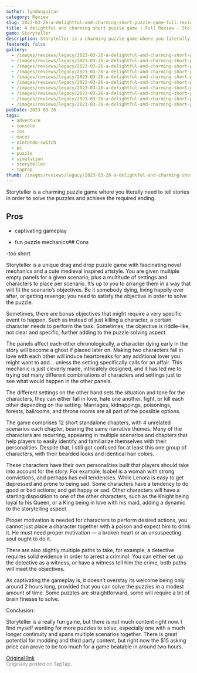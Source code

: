 ```yaml
---
author: lyndonguitar
category: Review
slug: 2023-03-26-a-delightful-and-charming-short-puzzle-game-full-review-storyteller
title: A delightful and charming short puzzle game | Full Review - Storyteller
game: Storyteller
description: Storyteller is a charming puzzle game where you literally need to tell stories in order to solve the puzzles and achieve the required ending.
featured: false
gallery:
  - /images/reviews/legacy/2023-03-26-a-delightful-and-charming-short-puzzle-game--full-review---storyteller-0.avif
  - /images/reviews/legacy/2023-03-26-a-delightful-and-charming-short-puzzle-game--full-review---storyteller-1.avif
  - /images/reviews/legacy/2023-03-26-a-delightful-and-charming-short-puzzle-game--full-review---storyteller-2.avif
  - /images/reviews/legacy/2023-03-26-a-delightful-and-charming-short-puzzle-game--full-review---storyteller-3.avif
  - /images/reviews/legacy/2023-03-26-a-delightful-and-charming-short-puzzle-game--full-review---storyteller-4.avif
  - /images/reviews/legacy/2023-03-26-a-delightful-and-charming-short-puzzle-game--full-review---storyteller-5.avif
  - /images/reviews/legacy/2023-03-26-a-delightful-and-charming-short-puzzle-game--full-review---storyteller-6.avif
  - /images/reviews/legacy/2023-03-26-a-delightful-and-charming-short-puzzle-game--full-review---storyteller-7.avif
  - /images/reviews/legacy/2023-03-26-a-delightful-and-charming-short-puzzle-game--full-review---storyteller-8.avif
  - /images/reviews/legacy/2023-03-26-a-delightful-and-charming-short-puzzle-game--full-review---storyteller-9.avif
pubDate: 2023-03-26
tags:
  - adventure
  - console
  - ios
  - macos
  - nintendo-switch
  - pc
  - puzzle
  - simulation
  - storyteller
  - taptap
thumb: /images/reviews/legacy/2023-03-26-a-delightful-and-charming-short-puzzle-game--full-review---storyteller-0.avif
---
```


Storyteller is a charming puzzle game where you literally need to tell stories in order to solve the puzzles and achieve the required ending.




## Pros



- captivating gameplay


- fun puzzle mechanics## Cons


-too short

Storyteller is a unique drag and drop puzzle game with fascinating novel mechanics and a cute medieval inspired artstyle. You are given multiple empty panels for a given scenario, plus a multitude of settings and characters to place per scenario. It’s up to you to arrange them in a way that will fit the scenario’s objectives. Be it somebody dying, living happily ever after, or getting revenge; you need to satisfy the objective in order to solve the puzzle.

Sometimes, there are bonus objectives that might require a very specific event to happen. Such as instead of just killing a character, a certain character needs to perform the task. Sometimes, the objective is riddle-like, not clear and specific, further adding to the puzzle solving aspect.

The panels affect each other chronologically, a character dying early in the story will become a ghost if placed later on. Making two characters fall in love with each other will induce heartbreaks for any additional lover you might want to add… unless the setting specifically calls for an affair. This mechanic is just cleverly made, intricately designed, and it has led me to trying out many different combinations of characters and settings just to see what would happen in the other panels.

The different settings on the other hand sets the situation and tone for the characters, they can either fall in love, hate one another, fight, or kill each other depending on the setting. Marriages, kidnappings, poisonings, forests, ballrooms, and throne rooms are all part of the possible options.

The game comprises 12 short standalone chapters, with 4 unrelated scenarios each chapter, bearing the same narrative themes. Many of the characters are recurring, appearing in multiple scenarios and chapters that help players to easily identify and familiarize themselves with their personalities. Despite that, I still got confused for at least this one group of characters, with their bearded looks and identical hair colors.

These characters have their own personalities built that players should take into account for the story. For example, Isobel is a woman with strong convictions, and perhaps has evil tendencies. While Lenora is easy to get depressed and prone to being sad. Some characters have a tendency to do good or bad actions; and get happy or sad. Other characters will have a starting disposition to one of the other characters, such as the Knight being loyal to his Queen, or a King being in love with his maid, adding a dynamic to the storytelling aspect.

Proper motivation is needed for characters to perform desired actions, you cannot just place a character together with a poison and expect him to drink it. He must need proper motivation — a broken heart or an unsuspecting soul ought to do it.

There are also slightly multiple paths to take, for example, a detective requires solid evidence in order to arrest a criminal. You can either set up the detective as a witness, or have a witness tell him the crime, both paths will meet the objectives.

As captivating the gameplay is, it doesn’t overstay its welcome being only around 2 hours long, provided that you can solve the puzzles in a modest amount of time. Some puzzles are straightforward, some will require a bit of brain finesse to solve.

Conclusion:

Storyteller is a really fun game, but there is not much content right now. I find myself wanting for more puzzles to solve, especially one with a much longer continuity and spans multiple scenarios together. There is great potential for modding and third party content, but right now the $15 asking price can prove to be too much for a game beatable in around two hours.

[Original link](https://www.taptap.io/post/4901858)<br><span style="font-size: 0.95em; color: #888;">Originally posted on TapTap.</span>
